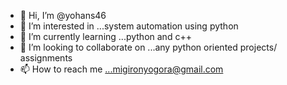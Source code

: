 - 👋 Hi, I’m @yohans46
- 👀 I’m interested in ...system automation using python
- 🌱 I’m currently learning ...python and c++
- 💞️ I’m looking to collaborate on ...any python oriented projects/ assignments
- 📫 How to reach me ...migironyogora@gmail.com

<!---
yohans46/yohans46 is a ✨ special ✨ repository because its `README.md` (this file) appears on your GitHub profile.
You can click the Preview link to take a look at your changes.
--->
